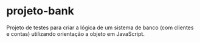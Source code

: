 # projeto-bank
Projeto de testes para criar a lógica de um sistema de banco (com clientes e contas) utilizando orientação a objeto em JavaScript.
